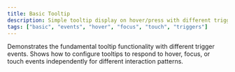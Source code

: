 ```yaml
---
title: Basic Tooltip
description: Simple tooltip display on hover/press with different trigger events.
tags: ["basic", "events", "hover", "focus", "touch", "triggers"]
---
```


Demonstrates the fundamental tooltip functionality with different trigger events. Shows how to configure tooltips to respond to hover, focus, or touch events independently for different interaction patterns.
